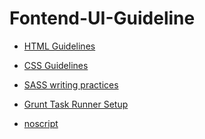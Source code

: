 # Fontend-UI-Guideline

* [HTML Guidelines](https://github.com/pramodui5/Fontend-UI-Guideline/blob/master/HTML%20Guidelines.md)

* [CSS Guidelines]()

* [SASS writing practices]()

* [Grunt Task Runner Setup]()

* [noscript]()
